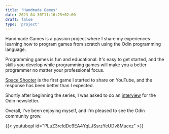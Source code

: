 ```yaml
---
title: "Handmade Games"
date: 2023-04-30T11:16:25+02:00
draft: false
type: 'project'
---
```


Handmade Games is a passion project where I share my experiences learning how to program games from scratch using the Odin programming language.

Programming games is fun and educational. It's easy to get started, and the skills you develop while programming games will make you a better programmer no matter your professional focus.

[Space Shooter](https://github.com/patrickodacre/odin-space-shooter) is the first game I started to share on YouTube, and the response has been better than I expected.

Shortly after beginning the series, I was asked to do an [interview](https://odin-lang.org/news/newsletter-2023-04/) for the Odin newsletter.

Overall, I've been enjoying myself, and I'm pleased to see the Odin community grow.

{{< youtubepl id="PLuZ3rcIdDc9EA4YqLJSsrzYeUDv8Mucxz" >}}
